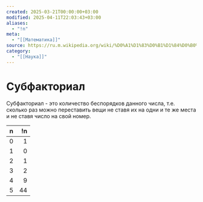 ```yaml
---
created: 2025-03-21T00:00:00+03:00
modified: 2025-04-11T22:03:43+03:00
aliases:
  - "!n"
meta:
  - "[[Математика]]"
source: https://ru.m.wikipedia.org/wiki/%D0%A1%D1%83%D0%B1%D1%84%D0%B0%D0%BA%D1%82%D0%BE%D1%80%D0%B8%D0%B0%D0%BB
category:
  - "[[Наука]]"
---
```


# Субфакториал

Субфакториал - это количество беспорядков данного числа, т.е. сколько раз можно переставить вещи не ставя их на одни и те же места и не ставя число на свой номер.


|  n  |  !n |
|:---:| ---:|
|  0  |   1 |
|  1  |   0 |
|  2  |   1 |
|  3  |   2 |
|  4  |   9 |
|  5  |  44 |


